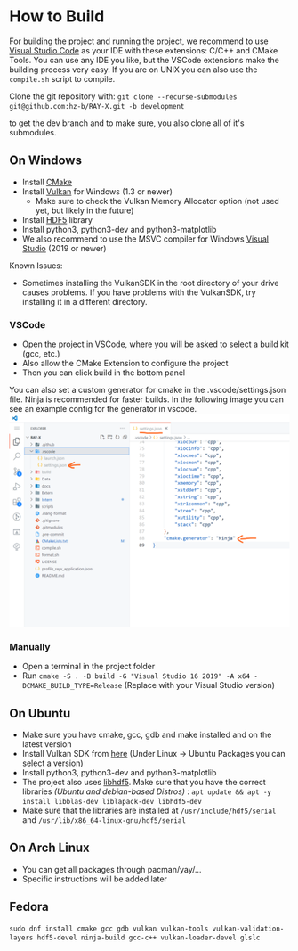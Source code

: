 # How to Build

For building the project and running the project, we recommend to use [Visual Studio Code](https://code.visualstudio.com/) as your IDE with these extensions: C/C++ and CMake Tools.
You can use any IDE you like, but the VSCode extensions make the building process very easy.
If you are on UNIX you can also use the `compile.sh` script to compile.

Clone the git repository with:
`git clone --recurse-submodules git@github.com:hz-b/RAY-X.git -b development`

to get the dev branch and to make sure, you also clone all of it's submodules.

## On Windows
- Install [CMake](https://cmake.org/download/)
- Install [Vulkan](https://vulkan.lunarg.com/) for Windows (1.3 or newer)
  - Make sure to check the Vulkan Memory Allocator option (not used yet, but likely in the future)
- Install [HDF5](https://www.hdfgroup.org/downloads/hdf5/) library 
- Install python3, python3-dev and python3-matplotlib 
- We also recommend to use the MSVC compiler for Windows [Visual Studio](https://visualstudio.microsoft.com/de/downloads/) (2019 or newer)

Known Issues:
- Sometimes installing the VulkanSDK in the root directory of your drive causes problems. If you have problems with the VulkanSDK, try installing it in a different directory.

### VSCode
- Open the project in VSCode, where you will be asked to select a build kit (gcc, etc.)
- Also allow the CMake Extension to configure the project
- Then you can click build in the bottom panel

You can also set a custom generator for cmake in the .vscode/settings.json file. Ninja is recommended for faster builds. In the following image you can see an example config for the generator in vscode.
![](../../res/vscode_ninja_config.png)

### Manually
- Open a terminal in the project folder
- Run `cmake -S . -B build -G "Visual Studio 16 2019" -A x64 -DCMAKE_BUILD_TYPE=Release` (Replace with your Visual Studio version)

## On Ubuntu
- Make sure you have cmake, gcc, gdb and make installed and on the latest version
- Install Vulkan SDK from [here](https://vulkan.lunarg.com/sdk/home) (Under Linux -> Ubuntu Packages you can select a version)
- Install python3, python3-dev and python3-matplotlib 
- The project also uses [libhdf5](https://github.com/BlueBrain/HighFive). Make sure that you have the correct libraries _(Ubuntu and debian-based Distros)_ :  `apt update && apt -y install libblas-dev liblapack-dev libhdf5-dev`
- Make sure that the libraries are installed at `/usr/include/hdf5/serial` and `/usr/lib/x86_64-linux-gnu/hdf5/serial`

## On Arch Linux
- You can get all packages through pacman/yay/...
- Specific instructions will be added later

## Fedora

```
sudo dnf install cmake gcc gdb vulkan vulkan-tools vulkan-validation-layers hdf5-devel ninja-build gcc-c++ vulkan-loader-devel glslc
```
